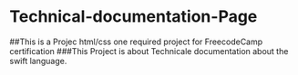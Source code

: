 # Technical-documentation-Page
##This is a Projec html/css one required project for FreecodeCamp certification 
###This Project is about Technicale documentation about the swift language.
